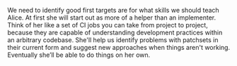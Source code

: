 We need to identify good first targets are for what skills we should teach Alice. At first she will start out as more of a helper than an implementer. Think of her like a set of CI jobs you can take from project to project, because they are capable of understanding development practices within an arbitrary codebase. She'll help us identify problems with patchsets in their current form and suggest new approaches when things aren't working. Eventually she’ll be able to do things on her own.
